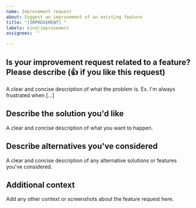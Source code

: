 ```yaml
---
name: Improvement request
about: Suggest an improvement of an existing feature
title: "[IMPROVEMENT] "
labels: kind/improvement
assignees: ''

---
```


## Is your improvement request related to a feature? Please describe (👍 if you like this request)

A clear and concise description of what the problem is. Ex. I'm always frustrated when [...]

## Describe the solution you'd like

A clear and concise description of what you want to happen.

## Describe alternatives you've considered

A clear and concise description of any alternative solutions or features you've considered.

## Additional context

Add any other context or screenshots about the feature request here.

